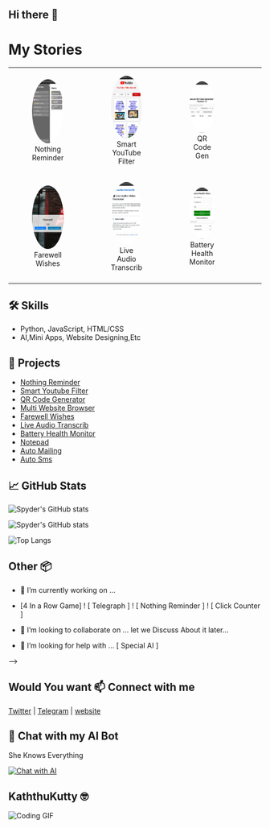 ## Hi there 👋

# My Stories

<table>
  <tr>
    <td align="center">
      <figure>
        <img src="assets/story1.png" width="150" style="border-radius: 50%;" alt="Story 1" />
        <figcaption>Nothing Reminder</figcaption>
      </figure>
    </td>
    <td align="center">
      <figure>
        <img src="assets/story2.png" width="150" style="border-radius: 50%;" alt="Story 2" />
        <figcaption>Smart YouTube Filter</figcaption>
      </figure>
    </td>
    <td align="center">
      <figure>
        <img src="assets/story3.png" width="150" style="border-radius: 50%;" alt="Story 3" />
        <figcaption>QR Code Gen</figcaption>
      </figure>
    </td>
    <td align="center">
      <figure>
        <img src="assets/story4.png" width="150" style="border-radius: 50%;" alt="Story 4" />
        <figcaption>Multi Web Browser</figcaption>
      </figure>
    </td>
  </tr>
  <tr>
    <td align="center">
      <figure>
        <img src="assets/story5.png" width="150" style="border-radius: 50%;" alt="Story 5" />
        <figcaption>Farewell Wishes</figcaption>
      </figure>
    </td>
    <td align="center">
      <figure>
        <img src="assets/story6.png" width="150" style="border-radius: 50%;" alt="Story 6" />
        <figcaption>Live Audio Transcrib</figcaption>
      </figure>
    </td>
    <td align="center">
      <figure>
        <img src="assets/story7.png" width="150" style="border-radius: 50%;" alt="Story 7" />
        <figcaption>Battery Health Monitor</figcaption>
      </figure>
    </td>
    <td align="center">
      <figure>
        <img src="assets/story8.png" width="150" style="border-radius: 50%;" alt="Story 8" />
        <figcaption>Note Pad</figcaption>
      </figure>
    </td>
  </tr>
  <tr>
    <td align="center">
  </tr>
</table>

## 🛠 Skills
- Python, JavaScript, HTML/CSS
- AI,Mini Apps, Website Designing,Etc

## 📂 Projects
- [Nothing Reminder](https://spydernet3.github.io/Nothing-Reminder/)
- [ Smart Youtube Filter](https://you-tube-seven.vercel.app/)
- [QR Code Generator](https://spydernet3.github.io/QR-Generator/)
- [ Multi Website Browser](https://spydernet3.github.io/multi_website_browser/)
- [ Farewell Wishes](https://spydernet3.github.io/farewell/)
- [Live Audio Transcrib](https://spydernet3.github.io/live-audio-transcrib/)
- [ Battery Health Monitor](https://spydernet3.github.io/Battery_Health_Monitor/)
- [ Notepad](https://spydernet3.github.io/Notepad/)
- [ Auto Mailing ](https://github.com/spydernet3/AUTO-MAILING.git)
- [ Auto Sms ](https://github.com/spydernet3/Text-messaging-.git)
## 📈 GitHub Stats
![Spyder's GitHub stats](https://github-readme-stats.vercel.app/api?username=spydernet3&show_icons=true&theme=radical)

![Spyder's GitHub stats](https://github-readme-stats.vercel.app/api?username=spydernet3&show_icons=true&theme=radical)

![Top Langs](https://github-readme-stats.vercel.app/api/top-langs/?username=spydernet3&layout=compact&theme=radical)

## Other 📦
- 🔭 I’m currently working on ...

- [4 In a Row Game] ! [ Telegraph ] ! [ Nothing Reminder ] ! [ Click Counter ]

- 👯 I’m looking to collaborate on ...
  let we Discuss About it later...
  
- 🤔 I’m looking for help with ...
[ Special AI ]

 -->

## Would You want 📫 Connect with me
[Twitter](https://x.com/spyder_net) | [Telegram](https://telegram.me/gplat_bot) | [ website](https://sites.google.com/view/irffunfacts)


## 💬 Chat with my AI Bot
She Knows Everything

[![Chat with AI](https://img.shields.io/badge/Chat_with_AI-gray?style=for-the-badge&logo=instagram)](https://aistudio.instagram.com/ai/452203384613842?utm_source=ai_agent)

## KaththuKutty 🤓
![Coding GIF](https://i.pinimg.com/originals/48/a7/6b/48a76bca22863c3c88444dfaed765ed0.gif)
